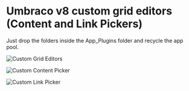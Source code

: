 # Umbraco v8 custom grid editors (Content and Link Pickers)

Just drop the folders inside the App_Plugins folder and recycle the app pool.


![Custom Grid Editors](https://user-images.githubusercontent.com/3323390/57652433-d2fd3380-75cf-11e9-8a63-1012ef0ac2df.JPG)

![Custom Content Picker](https://user-images.githubusercontent.com/3323390/57652332-992c2d00-75cf-11e9-82b9-9ef804edfbda.JPG)

![Custom Link Picker](https://user-images.githubusercontent.com/3323390/57652333-992c2d00-75cf-11e9-987b-eac62fb5e648.JPG)
